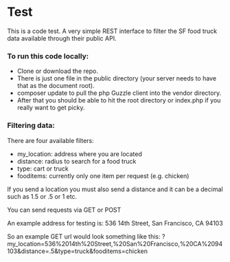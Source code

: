 # Test

This is a code test.  A very simple REST interface to filter the SF food truck data available through their public API.

### To run this code locally:

* Clone or download the repo.
* There is just one file in the public directory (your server needs to have that as the document root).
* composer update to pull the php Guzzle client into the vendor directory.
* After that you should be able to hit the root directory or index.php if you really want to get picky.

### Filtering data:

There are four available filters:
- my_location: address where you are located
- distance: radius to search for a food truck
- type: cart or truck
- fooditems: currently only one item per request (e.g. chicken)

If you send a location you must also send a distance and it can be a decimal such as 1.5 or .5 or 1 etc.

You can send requests via GET or POST

An example address for testing is: 536 14th Street, San Francisco, CA 94103

So an example GET url would look something like this:
?my_location=536%2014th%20Street,%20San%20Francisco,%20CA%2094103&distance=.5&type=truck&fooditems=chicken
